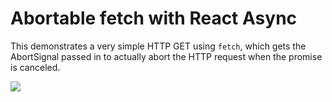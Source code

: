 # Abortable fetch with React Async

This demonstrates a very simple HTTP GET using `fetch`, which gets the AbortSignal passed in to actually abort the HTTP request when the promise is canceled.

 [![](https://img.shields.io/badge/live-demo-blue.svg)](https://react-async.async-library.now.sh/examples/with-abortcontroller)

